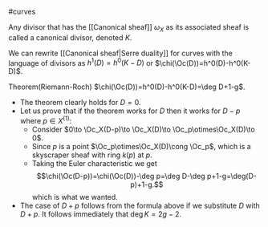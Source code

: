 #curves 

Any divisor that has the [[Canonical sheaf]] $\omega_X$ as its associated sheaf is called a canonical divisor, denoted $K$.

We can rewrite [[Canonical sheaf|Serre duality]] for curves with the language of divisors as $h^1(D)=h^0(K-D)$ or $\chi(\Oc(D))=h^0(D)-h^0(K-D)$.

Theorem(Riemann-Roch) $\chi(\Oc(D))=h^0(D)-h^0(K-D)=\deg D+1-g$.
- The theorem clearly holds for $D=0$.
- Let us prove that if the theorem works for $D$ then it works for $D-p$ where $p\in X^{(1)}$:
	- Consider $0\to \Oc_X(D-p)\to \Oc_X(D)\to \Oc_p\otimes\Oc_X(D)\to 0$. 
	- Since $p$ is a point  $\Oc_p\otimes\Oc_X(D)\cong \Oc_p$, which is a skyscraper sheaf with ring $k(p)$ at $p$.
	- Taking the Euler characteristic we get $$\chi(\Oc(D-p))=\chi(\Oc(D))-\deg p=\deg D-\deg p+1-g=\deg(D-p)+1-g.$$ which is what we wanted.
- The case of $D+p$ follows from the formula above if we substitute $D$ with $D+p$.
It follows immediately that $\deg K=2g-2$.

